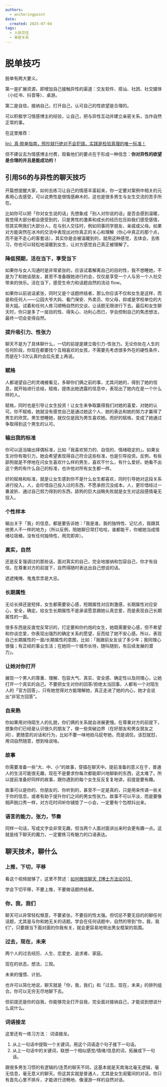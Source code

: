 ```yaml
---
authors:
  - anchoringpoint
date:
  created: 2025-07-04
tags:
  - 人际交往
  - 亲密关系
---
```


# 脱单技巧

脱单有两大要义。

第一是扩展资源，即增加自己接触异性的渠道：交友软件、搭讪、社团、社交媒体（小红书、抖音等）、桌游。

第二是自信，接纳自己，打开自己，认可自己的性欲望是合理的。

可以积极学习情感博主的经验，让自己，把与异性互动并建立亲密关系，当作自然正常的事。

在这里推荐：

[lin）真·脱单指南，照抄就行绝对不会犯错，实践是检验真理的唯一标准！](https://www.bilibili.com/video/BV19rsVeUEk1)

但不建议去为情感博主付费，观看他们的要点在于形成一种信念：**你对异性的欲望是合理的并且是能成功的！**

<!-- more -->

## 引用S6的与异性的聊天技巧

开篇想提醒大家，如何去练习让自己的情感丰富起来，你一定要对案例中相关的元素用心去感受，可以说男性是很情感麻木的，这也是很多男生与女生交流的苦手所在。

比如你可以把「你对女生说的话」先想象成「别人对你说的话」是否会感到温暖，我觉得大部分都会感受到的，只是男性的激素和成长的经历在压抑我们感受感情，但其实啊我们大部分人，在与别人交往时，例如同事同学朋友、亲戚或父母。如果对方能突然在冰冷的交流中表现出对你真正的关心和理解（你心中真正的那个点，而不是不走心的客套话），其实你是会被温暖到的，就用这种感觉，去体会，去练习，你也可以轻松地温暖到女生，让对方感觉自己真正被理解了。

### 降低预期，活在当下，享受当下

如果你与女人沟通时是非常紧张的，应该试着解离自己的目的性，我不想睡她，不是为了和她谈朋友，甚至不准备跟她进行约会，仅仅是享受一个人与另一个人社交带来的快乐。活在当下，感受生命力和话题自然的流动 flow。

如果你以前说话紧张，同时又是个话题终结者，那么你应该不仅和女生是这样，而是和任何人——公园大爷大妈、看门保安、外卖员、你父母，抑或是学校单位的大哥大姐。试着和任何人练习顺畅自然的交谈，让话题无限进行下去。最后和女生聊天时，你只是多了一层目的性、得失心、功利心而已，学会控制自己的焦虑想法，最终一切会变得自然。

### 提升吸引力、性张力

聊天不是为了具体聊什么，一切的前提是建立吸引力-性张力。无论你处在人生的任何阶段，你现在都要找个互相喜欢的女孩，不需要先考虑很多外在的硬性条件，而是在1-3次认真约会后先爱上再说。

### 赋格

人都渴望自己的灵魂被看见，多聊你们俩之前的事，尤其问她的，得到了她的信息，就开始进行总结，赋格，提炼出她透露的信息中，表现出了她内在是一个什么样的人。

赋格，同时也是引导让女生投资！让女生来争取赢得我们对她的喜爱、对她的认可。你不赋格，她就没有感觉自己是通过她这个人、她的表达和她的努力才赢得了男生的欣赏。男生想睡她，就仅仅是因为男生喜欢她。而好的赋格，变成了她通过争取得到这个男生的认可。

### 输出我的标准

你可以适当输出择偶标准，比如「我喜欢努力的、自信的、情绪稳定的」。如果女生对你有吸引力，她会希望表现得自己符合这些标准，也是引导投资。反例，有些舔狗就是不停地在问女生喜欢什么样的男生，喜欢干什么，有什么爱好。她看不出这个男的有什么自己的标准，也许他对所有女生都一样。

好的赋格和标准，就是让女生感到你不是什么女生都喜欢，同时引导她对这段关系进行投入。人，会珍惜自己投入过的东西，不愿承担沉没成本。人，更珍惜经过一番波折、通过自己努力得到的东西，舔狗的巨大战略失败就是女生对这段感情毫无投入。

### 个性样本

输出关于「我」的信息，都是要告诉她：「我是谁，我的独特性、记忆点，我跟其他男人不一样的地方」（所以反例，陪她聊日常打哈哈，谁都能干，你被她当成情绪垃圾桶，没有任何独特性，用完即弃）。

### 真实，自然

还是反复强调过的那些话，面对真实的自己，完全地接纳和包容自己，你才有自信，在尊重对方的前提下，自然得随时表达出自己想说的话。

遮遮掩掩、鬼鬼祟祟是大忌。

### 长期属性

无论长择还是短择，女生都需要安心感，短期属性对应刺激感，长期属性对应安心，安全，确定。给女生长期属性不是承诺愿意跟她认真恋爱，而是表现自己长期属性的一面。

很多东西是反直觉反常识的，打定要和你约炮的女生，她既需要安心感，但不希望和你谈恋爱，你表现出强烈的确定关系的愿望，反而给了她不安心感。所以，表现自己长期属性的一面/长期属性的意图，比如：「我跟前女友谈了多少年；我同理心很强；有正经的事业生活；在她同一个城市长待，随叫随到，有后续发展的潜力」。

### 让她对你打开

展现一个男人的尊重、理解、包容大气、真实、安全感、确定性以及同理心，让她打开一个真实的自己。不要把女生对你的回答/拒绝太当回事，人都有一个对陌生人的「官方回答」，只有她觉得对方能理解她，真正走进了她的内心，她才会说出“非官方回答”。

### 自来熟

你如果用对待陌生人的礼貌，你们俩的关系就会进展更慢。在尊重对方的前提下，想象你们已经是认识很久的朋友了，做一些突破边界（在好朋友和男女朋友之间），更随意的对话和行为，比如不要一味地拍马屁夸她，而是调侃，该怼就怼，用词自然随意，想到啥说啥。

### 故事

你需要准备一些“大、中、小”的故事，穿插在聊天中。提前准备的意义在于，普通人的生活可能很无趣，现在不是要求你每次都能即兴地聊新的东西，这太难了。所以提前准备好同样的故事，跟你遇到的每个女生反反复复地讲，前提是要有趣。

故事可以是你的、你朋友的、你听到的，甚至不一定是真的，只是用来传递一些关于你的信息，或者有助于提升你们之间的男女性张力。故事不可以平淡，而是要像相声脱口秀一样，对方花时间听你铺垫了一小会，一定要有个包袱抖出来。

### 语言的能力，张力，节奏

同样一句话，写成文字会非常无趣，但当两个人面对面讲出来时会更有趣一点。这就是线下聊天的魔力，一定要练习有魅力的口语表达。

## 聊天技术，聊什么

### 上推，下切，平移

看这个视频就够了，这里不赘述：[如何微信聊天【博士方法论05】](https://www.bilibili.com/video/BV1wG411Z7Yx)

学会下切平移，不要上推，不要做话题终结者。

### 你，我，我们

聊天可以非常轻松惬意，不要紧张，不要目的性太强。但切忌不要无目的的聊任何话题，尤其是与你和她无关的话题。学会在任何话题中，自然的带到“你，我，我们”，只要跟当下面对面的你我有关，就会更容易地带出男女框架的氛围。

### 过去，现在，未来

两个人的过去经历、人生、恋爱史、追求者、家庭。

现在的状态，想法，三观。

未来的憧憬、计划。

也许可以简化地说，聊天就是「你，我，我们」和「过去，现在，未来」的排列组合。你可以无穷无尽地聊下去。

但前提还是你的自我，你能够完全打开自我，完全面对接纳自己，才能说到想说什么说什么。

### 词语接龙

这里还有一练习方法： 词语接龙。

1. 从上一句话中提取一个关键词，用这个词语造个句子接下一句话。
2. 从上一句话中的关键词，联想一个相似感觉/情绪/信息的词，拓展成下一句话。

跟很多男生习惯的有逻辑的/连贯的聊天不同，这基本就是天南海北毫无逻辑，毫无信息，毫无意义的聊天。但这其实就是普通人，尤其是女生闺蜜间的对话，你只有首先心里不排斥，才能进行流畅地、像漫游一样的自然对话。
